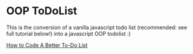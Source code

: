 # OOP ToDoList

This is the conversion of a vanilla javascript todo list (recommended: see full tutorial below!) into a javascript OOP todolist :)

[How to Code A Better To-Do List](https://www.youtube.com/watch?v=W7FaYfuwu70)
